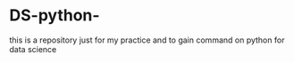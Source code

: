 # DS-python-
this is a repository just for my practice and to gain command on python for data science
